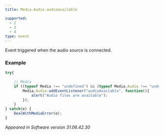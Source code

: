 ```yaml
---
title: Media.Audio.audioavailable

supported:
  - 2
  - 3
  - 4
type: event
---
```

Event triggered when the audio source is connected.

### Example

```javascript
try{
	
	// Media
	if ((typeof Media !== "undefined") && (typeof Media.Audio !== "undefined") && (typeof Media.Audio.addEventListener !== "undefined")) {
		Media.Audio.addEventListener("audioAvailable", function(){
			alert("Audio files are available");
		});
	}
} catch(e) {
	DealWithMediaError(e);
}
```

*Appeared in Software version 31.06.42.30*